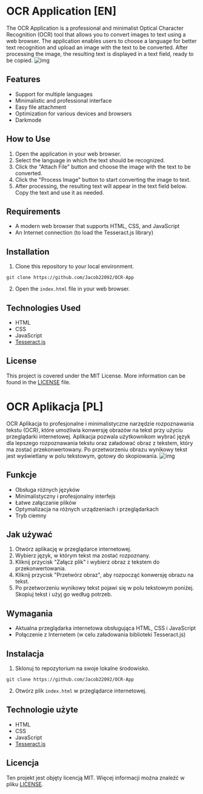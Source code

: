 # OCR Application [EN]

The OCR Application is a professional and minimalist Optical Character Recognition (OCR) tool that allows you to convert images to text using a web browser. The application enables users to choose a language for better text recognition and upload an image with the text to be converted. After processing the image, the resulting text is displayed in a text field, ready to be copied.
![img](https://cdn.discordapp.com/attachments/838519186950586398/1114574040384950413/1.png)
## Features

- Support for multiple languages
- Minimalistic and professional interface
- Easy file attachment
- Optimization for various devices and browsers
- Darkmode

## How to Use

1. Open the application in your web browser.
2. Select the language in which the text should be recognized.
3. Click the "Attach File" button and choose the image with the text to be converted.
4. Click the "Process Image" button to start converting the image to text.
5. After processing, the resulting text will appear in the text field below. Copy the text and use it as needed.

## Requirements

- A modern web browser that supports HTML, CSS, and JavaScript
- An Internet connection (to load the Tesseract.js library)

## Installation

1. Clone this repository to your local environment.
```
git clone https://github.com/Jacob22092/OCR-App
```
2. Open the `index.html` file in your web browser.

## Technologies Used

- HTML
- CSS
- JavaScript
- [Tesseract.js](https://github.com/naptha/tesseract.js)

## License

This project is covered under the MIT License. More information can be found in the [LICENSE](LICENSE) file.

# OCR Aplikacja [PL]

OCR Aplikacja to profesjonalne i minimalistyczne narzędzie rozpoznawania tekstu (OCR), które umożliwia konwersję obrazów na tekst przy użyciu przeglądarki internetowej. Aplikacja pozwala użytkownikom wybrać język dla lepszego rozpoznawania tekstu oraz załadować obraz z tekstem, który ma zostać przekonwertowany. Po przetworzeniu obrazu wynikowy tekst jest wyświetlany w polu tekstowym, gotowy do skopiowania.
![img](https://cdn.discordapp.com/attachments/838519186950586398/1086697734729383998/image.png)
## Funkcje

- Obsługa różnych języków
- Minimalistyczny i profesjonalny interfejs
- Łatwe załączanie plików
- Optymalizacja na różnych urządzeniach i przeglądarkach
- Tryb ciemny

## Jak używać

1. Otwórz aplikację w przeglądarce internetowej.
2. Wybierz język, w którym tekst ma zostać rozpoznany.
3. Kliknij przycisk "Załącz plik" i wybierz obraz z tekstem do przekonwertowania.
4. Kliknij przycisk "Przetwórz obraz", aby rozpocząć konwersję obrazu na tekst.
5. Po przetworzeniu wynikowy tekst pojawi się w polu tekstowym poniżej. Skopiuj tekst i użyj go według potrzeb.

## Wymagania

- Aktualna przeglądarka internetowa obsługująca HTML, CSS i JavaScript
- Połączenie z Internetem (w celu załadowania biblioteki Tesseract.js)

## Instalacja

1. Sklonuj to repozytorium na swoje lokalne środowisko.
```
git clone https://github.com/Jacob22092/OCR-App
```
2. Otwórz plik `index.html` w przeglądarce internetowej.

## Technologie użyte

- HTML
- CSS
- JavaScript
- [Tesseract.js](https://github.com/naptha/tesseract.js)

## Licencja

Ten projekt jest objęty licencją MIT. Więcej informacji można znaleźć w pliku [LICENSE](LICENSE).
